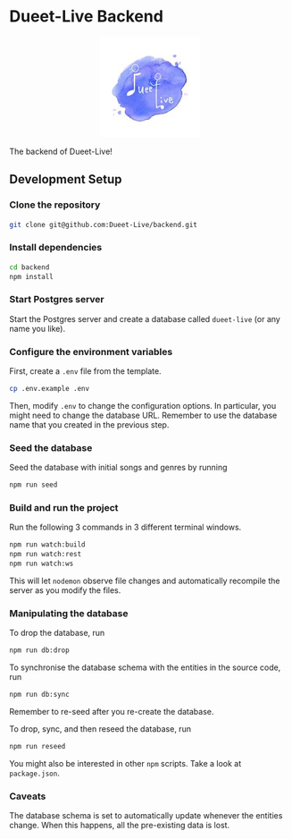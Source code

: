 # Dueet-Live Backend

<p align="center">
  <img src="/docs/logo.jpg" alt="Dueet Live Logo"/
</p>

The backend of Dueet-Live!

## Development Setup

### Clone the repository

```bash
git clone git@github.com:Dueet-Live/backend.git
```

### Install dependencies

```bash
cd backend
npm install
```

### Start Postgres server

Start the Postgres server and create a database called `dueet-live` (or any name you like).

### Configure the environment variables

First, create a `.env` file from the template.

```bash
cp .env.example .env
```

Then, modify `.env` to change the configuration options. In particular, you might need to change the database URL.
Remember to use the database name that you created in the previous step.

### Seed the database

Seed the database with initial songs and genres by running

```bash
npm run seed
```

### Build and run the project

Run the following 3 commands in 3 different terminal windows.

```bash
npm run watch:build
npm run watch:rest
npm run watch:ws
```

This will let `nodemon` observe file changes and automatically recompile the server as you modify the files.

### Manipulating the database

To drop the database, run

```bash
npm run db:drop
```

To synchronise the database schema with the entities in the source code, run

```bash
npm run db:sync
```

Remember to re-seed after you re-create the database.

To drop, sync, and then reseed the database, run

```bash
npm run reseed
```

You might also be interested in other `npm` scripts. Take a look at `package.json`.

### Caveats

The database schema is set to automatically update whenever the entities change.
When this happens, all the pre-existing data is lost.

